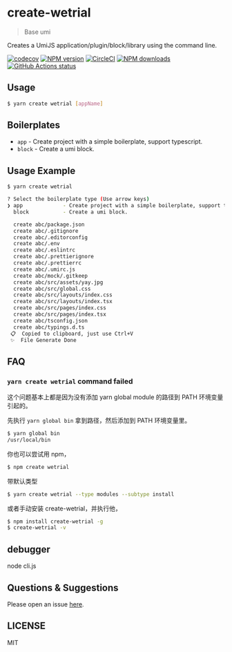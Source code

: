 # create-wetrial

> Base umi

Creates a UmiJS application/plugin/block/library using the command line.

[![codecov](https://codecov.io/gh/wetrial/create-wetrial/branch/master/graph/badge.svg)](https://codecov.io/gh/wetrial/create-wetrial) [![NPM version](https://img.shields.io/npm/v/create-wetrial.svg?style=flat)](https://npmjs.org/package/create-wetrial) [![CircleCI](https://circleci.com/gh/wetrial/create-wetrial/tree/master.svg?style=svg)](https://circleci.com/gh/wetrial/create-wetrial/tree/master) [![NPM downloads](http://img.shields.io/npm/dm/create-wetrial.svg?style=flat)](https://npmjs.org/package/create-wetrial) [![GitHub Actions status](https://github.com/wetrial/create-wetrial/workflows/Node%20CI/badge.svg)](https://github.com/wetrial/create-wetrial)

## Usage

```bash
$ yarn create wetrial [appName]
```

## Boilerplates

- `app` - Create project with a simple boilerplate, support typescript.
- `block` - Create a umi block.

## Usage Example

```bash
$ yarn create wetrial

? Select the boilerplate type (Use arrow keys)
❯ app             - Create project with a simple boilerplate, support typescript.
  block           - Create a umi block.

  create abc/package.json
  create abc/.gitignore
  create abc/.editorconfig
  create abc/.env
  create abc/.eslintrc
  create abc/.prettierignore
  create abc/.prettierrc
  create abc/.umirc.js
  create abc/mock/.gitkeep
  create abc/src/assets/yay.jpg
  create abc/src/global.css
  create abc/src/layouts/index.css
  create abc/src/layouts/index.tsx
  create abc/src/pages/index.css
  create abc/src/pages/index.tsx
  create abc/tsconfig.json
  create abc/typings.d.ts
 📋  Copied to clipboard, just use Ctrl+V
 ✨  File Generate Done
```

## FAQ

### `yarn create wetrial` command failed

这个问题基本上都是因为没有添加 yarn global module 的路径到 PATH 环境变量引起的。

先执行 `yarn global bin` 拿到路径，然后添加到 PATH 环境变量里。

```bash
$ yarn global bin
/usr/local/bin
```

你也可以尝试用 npm，

```bash
$ npm create wetrial
```

带默认类型

```bash
$ yarn create wetrial --type modules --subtype install
```

或者手动安装 create-wetrial，并执行他，

```bash
$ npm install create-wetrial -g
$ create-wetrial -v
```

## debugger

node cli.js

## Questions & Suggestions

Please open an issue [here](https://github.com/wetrial/create-wetrial/issues?q=is%3Aissue+is%3Aopen+sort%3Aupdated-desc).

## LICENSE

MIT
